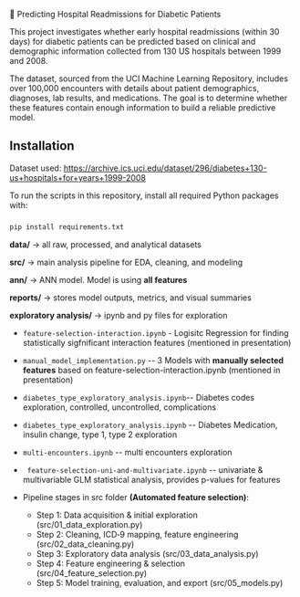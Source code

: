 🏥 Predicting Hospital Readmissions for Diabetic Patients

This project investigates whether early hospital readmissions (within 30 days) for diabetic patients can be predicted based on clinical and demographic information collected from 130 US hospitals between 1999 and 2008.

The dataset, sourced from the UCI Machine Learning Repository, includes over 100,000 encounters with details about patient demographics, diagnoses, lab results, and medications.
The goal is to determine whether these features contain enough information to build a reliable predictive model.

## Installation

Dataset used:
https://archive.ics.uci.edu/dataset/296/diabetes+130-us+hospitals+for+years+1999-2008

To run the scripts in this repository, install all required Python packages with:

###
```bash
pip install requirements.txt
```

**data/** → all raw, processed, and analytical datasets

**src/** → main analysis pipeline for EDA, cleaning, and modeling

**ann/** → ANN model. Model is using **all features**

**reports/** → stores model outputs, metrics, and visual summaries

**exploratory analysis/** → ipynb and py files for exploration
  -  ` feature-selection-interaction.ipynb ` - Logisitc Regression for finding statistically sigfnificant interaction features (mentioned in presentation)
  -  ` manual_model_implementation.py ` -- 3 Models with **manually selected features** based on feature-selection-interaction.ipynb (mentioned in presentation)
  -  ` diabetes_type_exploratory_analysis.ipynb `-- Diabetes codes exploration, controlled, uncontrolled, complications
  -  ` diabetes_type_exploratory_analysis.ipynb ` -- Diabetes Medication, insulin change, type 1, type 2 exploration
  -  ` multi-encounters.ipynb ` -- multi encounters exploration
  -  ` feature-selection-uni-and-multivariate.ipynb` -- univariate & multivariable GLM statistical analysis, provides p-values for features


- Pipeline stages in src folder **(Automated feature selection)**:
  - Step 1: Data acquisition & initial exploration (src/01_data_exploration.py)
  - Step 2: Cleaning, ICD‑9 mapping, feature engineering (src/02_data_cleaning.py)
  - Step 3: Exploratory data analysis (src/03_data_analysis.py)
  - Step 4: Feature engineering & selection (src/04_feature_selection.py)
  - Step 5: Model training, evaluation, and export (src/05_models.py)
